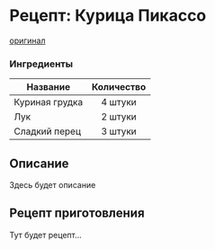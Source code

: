 # Рецепт: Курица Пикассо
[оригинал](https://eda.ru/recepty/osnovnye-blyuda/kurica-pikasso-25902)

### Ингредиенты
| Название        	| Количество    |
| -------------   	|:-------------:|
| Куриная грудка  	| 4 штуки 			|
| Лук  			| 2 штуки 		|
| Сладкий перец		| 3 штуки 		|

## Описание
Здесь будет описание

## Рецепт приготовления
Тут будет рецепт...
